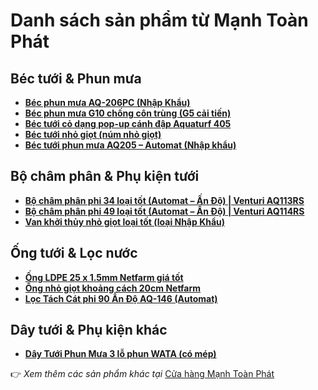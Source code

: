 # Danh sách sản phẩm từ Mạnh Toàn Phát

## Béc tưới & Phun mưa

- **[Béc phun mưa AQ-206PC (Nhập Khẩu)](https://manhtoanphat.vn/san-pham/bec-phun-mua-aq-206pc-nhap-khau)**
- **[Béc phun mưa G10 chống côn trùng (G5 cải tiến)](https://manhtoanphat.vn/san-pham/bec-phun-mua-g10-chong-con-trung-g5-cai-tien)**
- **[Béc tưới cỏ dạng pop-up cánh đập Aquaturf 405](https://manhtoanphat.vn/san-pham/bec-tuoi-co-dang-pop-up-canh-dap-aquaturf-405)**
- **[Béc tưới nhỏ giọt (núm nhỏ giọt)](https://manhtoanphat.vn/san-pham/bec-tuoi-nho-giot-num-nho-giot)**
- **[Béc tưới phun mưa AQ205 – Automat (Nhập khẩu)](https://manhtoanphat.vn/san-pham/bec-tuoi-phun-mua-aq205-automat-nhap-khau)**

## Bộ châm phân & Phụ kiện tưới

- **[Bộ châm phân phi 34 loại tốt (Automat – Ấn Độ) | Venturi AQ113RS](https://manhtoanphat.vn/san-pham/bo-cham-phan-phi-34-loai-tot-automat-an-do-venturi-aq113rs)**
- **[Bộ châm phân phi 49 loại tốt (Automat – Ấn Độ) | Venturi AQ114RS](https://manhtoanphat.vn/san-pham/bo-cham-phan-phi-49-loai-tot-automat-an-do-venturi-aq114rs)**
- **[Van khởi thủy nhỏ giọt loại tốt (loại Nhập Khẩu)](https://manhtoanphat.vn/san-pham/van-khoi-thuy-nho-giot-loai-tot-loai-nhap-khau)**

## Ống tưới & Lọc nước

- **[Ống LDPE 25 x 1.5mm Netfarm giá tốt](https://manhtoanphat.vn/san-pham/ong-ldpe-25-x-1-5mm-netfarm-gia-tot)**
- **[Ống nhỏ giọt khoảng cách 20cm Netfarm](https://manhtoanphat.vn/san-pham/ong-nho-giot-khoang-cach-20cm-netfarm)**
- **[Lọc Tách Cát phi 90 Ấn Độ AQ-146 (Automat)](https://manhtoanphat.vn/san-pham/loc-tach-cat-phi-90-an-do-aq-146-automat)**

## Dây tưới & Phụ kiện khác

- **[Dây Tưới Phun Mưa 3 lỗ phun WATA (có mép)](https://manhtoanphat.vn/san-pham/day-tuoi-phun-mua-3-lo-phun-wata-co-mep)**

👉 *Xem thêm các sản phẩm khác tại* [Cửa hàng Mạnh Toàn Phát](https://manhtoanphat.vn/cua-hang)
